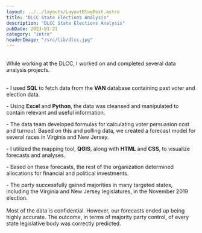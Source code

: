 ```yaml
---
layout: ../../layouts/LayoutBlogPost.astro
title: "DLCC State Elections Analysis"
description: "DLCC State Elections Analysis"
pubDate: 2023-01-21
category: "intro"
headerImage: "/src/lib/dlcc.jpg"
---
```

<br>
While working at the DLCC, I worked on and completed several data analysis projects.
<br><br>

\- I used **SQL** to fetch data from the **VAN** database containing past voter and election data.

\- Using **Excel** and **Python**, the data was cleansed and manipulated to contain relevant and useful information.

\- The data team developed formulas for calculating voter persuasion cost and turnout. Based on this and polling data, we created a forecast model for several races in Virginia and New Jersey.

\- I utilized the mapping tool, **QGIS**, along with **HTML** and **CSS**, to visualize forecasts and analyses.

\- Based on these forecasts, the rest of the organization determined allocations for financial and political investments.

\- The party successfully gained majorities in many targeted states, including the Virginia and New Jersey legislatures, in the November 2019 election.
<br><br>
Most of the data is confidential. However, our forecasts ended up being highly accurate. The outcome, in terms of majority party control, of every state legislative body was correctly predicted.

<br><br>